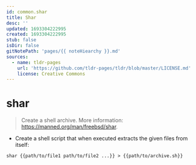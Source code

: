 ```yaml
---
id: common.shar
title: Shar
desc: ''
updated: 1693304222995
created: 1693304222995
stub: false
isDir: false
gitNotePath: 'pages/{{ noteHiearchy }}.md'
sources:
  - name: tldr-pages
    url: 'https://github.com/tldr-pages/tldr/blob/master/LICENSE.md'
    license: Creative Commons
---
```

# shar

> Create a shell archive.
> More information: <https://manned.org/man/freebsd/shar>.

- Create a shell script that when executed extracts the given files from itself:

`shar {{path/to/file1 path/to/file2 ...}} > {{path/to/archive.sh}}`

